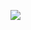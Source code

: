 
![](https://user-images.githubusercontent.com/26511983/70870147-58293c00-1f55-11ea-858e-f225862dcbe1.png)
